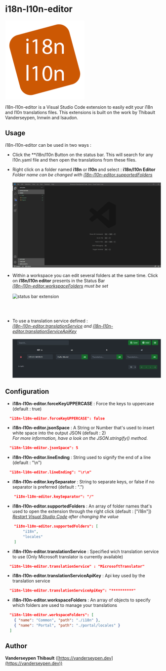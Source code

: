 # i18n-l10n-editor

<img src="./media/logo-large.png" title="Logo"/>

i18n-l10n-editor is a Visual Studio Code extension to easily edit your i18n and l10n translations files. This extensions is built on the work by Thibault Vanderseypen, Innwin and Isaudon.

## Usage

i18n-l10n-editor can be used in two ways :

- Click the **i18n/l10n Button on the status bar. This will search for any l10n.yaml file and then open the translations from these files.

- Right click on a folder named **i18n** or **l10n** and select : **i18n/l10n Editor** <br>
    _Folder name can be changed with <ins>i18n-l10n-editor.supportedFolders</ins>_<br><br> ![extension demo](media/demo.gif)

- Within a workspace you can edit several folders at the same time. Click on **i18n/l10n editor** presents in the Status Bar <br>
    _<ins>i18n-l10n-editor.workspaceFolders</ins> must be set_<br><br> ![status bar extension](https://vanderseypen.dev/assets/images/i18n/workspace.png)

<br><br>

- To use a translation service defined : <br>
    _<ins>i18n-l10n-editor.translationService</ins> and <ins>i18n-l10n-editor.translationServiceApiKey</ins>_<br><br> ![extension demo translate](media/demo-translate.gif)

## Configuration

- **i18n-l10n-editor.forceKeyUPPERCASE** : Force the keys to uppercase (default : true)

```json
  "i18n-l10n-editor.forceKeyUPPERCASE": false
```

- **i18n-l10n-editor.jsonSpace** : A String or Number that's used to insert white space into the output JSON (default : 2) <br>
    _For more information, have a look on the JSON.stringify() method._

```json
  "i18n-l10n-editor.jsonSpace": 5
```

- **i18n-l10n-editor.lineEnding** : String used to signify the end of a line (default : "\n")

```json
  "i18n-l10n-editor.lineEnding": "\r\n"
```

- **i18n-l10n-editor.keySeparator** : String to separate keys, or false if no separator is preferred (default : ".")

```json
    "i18n-l10n-editor.keySeparator": "/"
```

- **i18n-l10n-editor.supportedFolders** : An array of folder names that's used to open the extension through the right click (default : ["i18n"]) <br> _<ins>Restart Visual Studio Code</ins> after changing the value_

```json
    "i18n-l10n-editor.supportedFolders": [
        "i18n",
        "locales"
    ]
```

- **i18n-l10n-editor.translationService** : Specified wich translation service to use (Only Microsoft translator is currently available)

```json
  "i18n-l10n-editor.translationService" : "MicrosoftTranslator"
```

- **i18n-l10n-editor.translationServiceApiKey** : Api key used by the translation service

```json
  "i18n-l10n-editor.translationServiceApiKey": "**********"
```

- **i18n-l10n-editor.workspaceFolders** : An array of objects to specify which folders are used to manage your translations

```json
  "i18n-l10n-editor.workspaceFolders": [
    { "name": "Common", "path": "./i18n" },
    { "name": "Portal", "path": "./portal/locales" }
  ]
```

## Author

**Vanderseypen Thibault** ([https://vanderseypen.dev](https://vanderseypen.dev))
